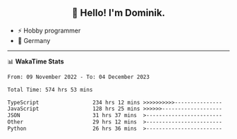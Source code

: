 <h2 align="center">👋 Hello! I'm Dominik.</h2>

- ⚡ Hobby programmer
- 📍 Germany

---
📊 **WakaTime Stats**
<!--START_SECTION:waka-->

```txt
From: 09 November 2022 - To: 04 December 2023

Total Time: 574 hrs 53 mins

TypeScript                 234 hrs 12 mins >>>>>>>>>>---------------   40.74 %
JavaScript                 128 hrs 25 mins >>>>>>-------------------   22.34 %
JSON                       31 hrs 37 mins  >------------------------   05.50 %
Other                      29 hrs 12 mins  >------------------------   05.08 %
Python                     26 hrs 36 mins  >------------------------   04.63 %
```

<!--END_SECTION:waka-->
